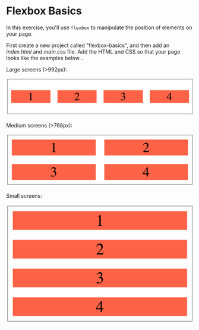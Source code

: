 # Flexbox Basics

In this exercise, you'll use `flexbox` to manipulate the position of elements on your page.

First create a new project called "flexbox-basics", and then add an *index.html* and *main.css* file. Add the HTML and CSS so that your page looks like the examples below...

Large screens (>992px):

![](images/large.png)

Medium screens (>768px):

![](images/medium.png)

Small screens:

![](images/small.png)
